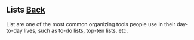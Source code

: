 ## Lists [Back](./../data_structure.md)

List are one of the most common organizing tools people use in their day-to-day lives, such as to-do lists, top-ten lists, etc.
